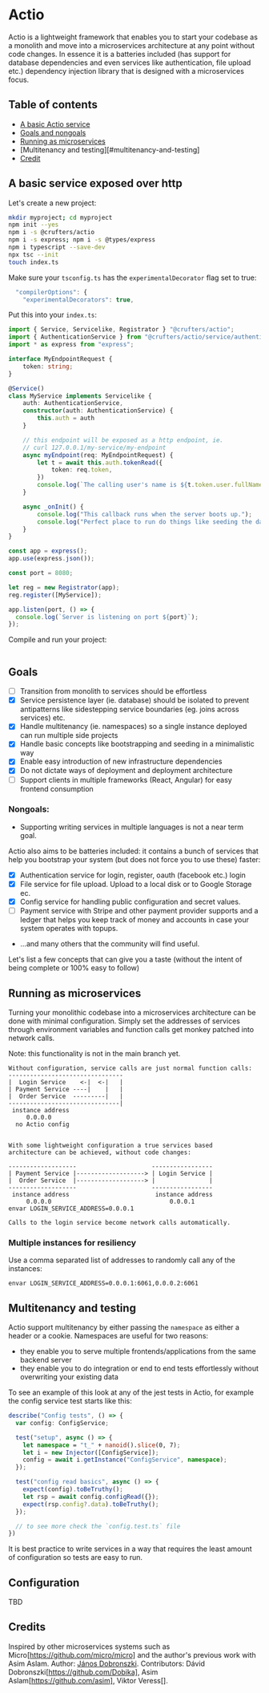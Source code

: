 # Actio

Actio is a lightweight framework that enables you to start your codebase as a monolith and move into a microservices architecture at any point without code changes. In essence it is a batteries included (has support for database dependencies and even services like authentication, file upload etc.) dependency injection library that is designed with a microservices focus.

## Table of contents

- [A basic Actio service](#a-basic-service-exposed-over-http)
- [Goals and nongoals](#goals)
- [Running as microservices](#running-as-microservices)
- [Multitenancy and testing][#multitenancy-and-testing]
- [Credit](#credit)

## A basic service exposed over http

Let's create a new project:

```sh
mkdir myproject; cd myproject
npm init --yes
npm i -s @crufters/actio
npm i -s express; npm i -s @types/express
npm i typescript --save-dev
npx tsc --init
touch index.ts
```

Make sure your `tsconfig.ts` has the `experimentalDecorator` flag set to true:
```js
  "compilerOptions": {
    "experimentalDecorators": true,
```

Put this into your `index.ts`:

```typescript
import { Service, Servicelike, Registrator } "@crufters/actio";
import { AuthenticationService } from "@crufters/actio/service/authentication";
import * as express from "express";

interface MyEndpointRequest {
    token: string;
}

@Service()
class MyService implements Servicelike {
    auth: AuthenticationService,
    constructor(auth: AuthenticationService) {
        this.auth = auth
    }

    // this endpoint will be exposed as a http endpoint, ie.
    // curl 127.0.0.1/my-service/my-endpoint
    async myEndpoint(req: MyEndpointRequest) {
        let t = await this.auth.tokenRead({
            token: req.token,
        })
        console.log(`The calling user's name is ${t.token.user.fullName}`);
    }

    async _onInit() {
        console.log("This callback runs when the server boots up.");
        console.log("Perfect place to run do things like seeding the database.");
    }
}

const app = express();
app.use(express.json());

const port = 8080;

let reg = new Registrator(app);
reg.register([MyService]);

app.listen(port, () => {
  console.log(`Server is listening on port ${port}`);
});
```

Compile and run your project:
```sh

```

## Goals

- [ ] Transition from monolith to services should be effortless
- [x] Service persistence layer (ie. database) should be isolated to prevent antipatterns like sidestepping service boundaries (eg. joins across services) etc.
- [x] Handle multitenancy (ie. namespaces) so a single instance deployed can run multiple side projects
- [x] Handle basic concepts like bootstrapping and seeding in a minimalistic way
- [x] Enable easy introduction of new infrastructure dependencies
- [x] Do not dictate ways of deployment and deployment architecture 
- [ ] Support clients in multiple frameworks (React, Angular) for easy frontend consumption

### Nongoals:

- Supporting writing services in multiple languages is not a near term goal.

Actio also aims to be batteries included: it contains a bunch of services that help you bootstrap your system (but does not force you to use these) faster:

- [x] Authentication service for login, register, oauth (facebook etc.) login
- [x] File service for file upload. Upload to a local disk or to Google Storage ec.
- [x] Config service for handling public configuration and secret values.
- [ ] Payment service with Stripe and other payment provider supports and a ledger that helps you keep track of money and accounts in case your system operates with topups.
- ...and many others that the community will find useful.

Let's list a few concepts that can give you a taste (without the intent of being complete or 100% easy to follow)

## Running as microservices

Turning your monolithic codebase into a microservices architecture can be done with minimal configuration.
Simply set the addresses of services through environment variables and function calls get monkey patched into network calls.

Note: this functionality is not in the main branch yet.

```
Without configuration, service calls are just normal function calls:
--------------------------------
|  Login Service    <-|  <-|   |
| Payment Service ----|    |   |
|  Order Service  ---------|   |
-------------------------------|
 instance address
     0.0.0.0
  no Actio config


With some lightweight configuration a true services based
architecture can be achieved, without code changes:

-------------------                     -----------------
| Payment Service |-------------------> | Login Service |
|  Order Service  |-------------------> |               |
-------------------                     -----------------
 instance address                        instance address
     0.0.0.0                                 0.0.0.1
envar LOGIN_SERVICE_ADDRESS=0.0.0.1

Calls to the login service become network calls automatically.
```

### Multiple instances for resiliency

Use a comma separated list of addresses to randomly call any of the instances:

```
envar LOGIN_SERVICE_ADDRESS=0.0.0.1:6061,0.0.0.2:6061
```

## Multitenancy and testing

Actio support multitenancy by either passing the `namespace` as either a header or a cookie.
Namespaces are useful for two reasons:
- they enable you to serve multiple frontends/applications from the same backend server
- they enable you to do integration or end to end tests effortlessly without overwriting your existing data

To see an example of this look at any of the jest tests in Actio, for example the config service test starts like this:

```ts
describe("Config tests", () => {
  var config: ConfigService;

  test("setup", async () => {
    let namespace = "t_" + nanoid().slice(0, 7);
    let i = new Injector([ConfigService]);
    config = await i.getInstance("ConfigService", namespace);
  });

  test("config read basics", async () => {
    expect(config).toBeTruthy();
    let rsp = await config.configRead({});
    expect(rsp.config?.data).toBeTruthy();
  });

  // to see more check the `config.test.ts` file
})
```

It is best practice to write services in a way that requires the least amount of configuration so tests
are easy to run.

## Configuration

TBD

## Credits

Inspired by other microservices systems such as Micro[https://github.com/micro/micro] and the author's previous work with Asim Aslam.
Author: [János Dobronszki](https://github.com/crufter).
Contributors: Dávid Dobronszki[https://github.com/Dobika], Asim Aslam[https://github.com/asim], Viktor Veress[].